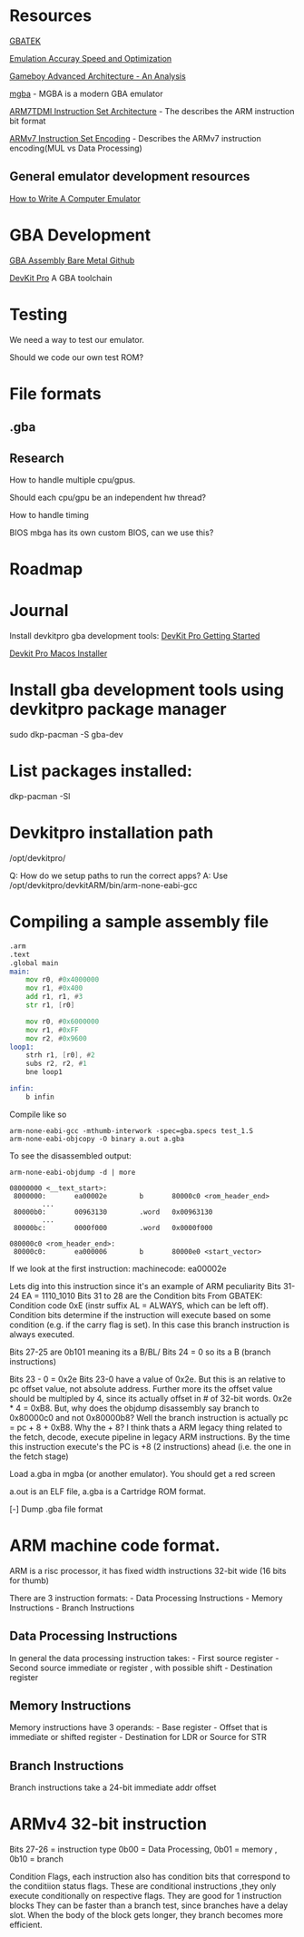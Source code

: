 
# Resources 
[GBATEK](http://problemkaputt.de/gbatek.htm)

[Emulation Accuray Speed and Optimization](https://mgba.io/2017/04/30/emulation-accuracy/)

[Gameboy Advanced Architecture - An Analysis](https://www.copetti.org/writings/consoles/game-boy-advance/)

[mgba](https://mgba.io) - MGBA is a modern GBA emulator

[ARM7TDMI Instruction Set Architecture](https://www.ecs.csun.edu/~smirzaei/docs/ece425/arm7tdmi_instruction_set_reference.pdf) - The describes the ARM instruction bit format

[ARMv7 Instruction Set Encoding](https://developer.arm.com/documentation/ddi0406/cb/Application-Level-Architecture/ARM-Instruction-Set-Encoding/ARM-instruction-set-encoding) - Describes the ARMv7 instruction encoding(MUL vs Data Processing)
## General emulator development resources
[How to Write A Computer Emulator](http://fms.komkon.org/EMUL8/HOWTO.html)

# GBA Development
[GBA Assembly Bare Metal Github](https://github.com/PeterLemon/GBA)

[DevKit Pro](https://devkitpro.org/wiki/Getting_Started) A GBA toolchain

# Testing
We need a way to test our emulator.

Should we code our own test ROM?

# File formats 
## .gba 


## Research
How to handle multiple cpu/gpus.

Should each cpu/gpu be an independent hw thread?

How to handle timing

BIOS
mbga has its own custom BIOS, can we use this?


# Roadmap

# Journal
Install devkitpro gba development tools:
[DevKit Pro Getting Started](https://devkitpro.org/wiki/Getting_Started)

[Devkit Pro Macos Installer](https://github.com/devkitPro/pacman/releases/latest)

# Install gba development tools using devkitpro package manager
sudo dkp-pacman -S gba-dev

# List packages installed:
dkp-pacman -Sl

# Devkitpro installation path 
/opt/devkitpro/

Q: How do we setup paths to run the correct apps?
A: Use /opt/devkitpro/devkitARM/bin/arm-none-eabi-gcc

# Compiling a sample assembly file
```asm
.arm
.text
.global main
main:
	mov r0, #0x4000000
	mov r1, #0x400
	add r1, r1, #3
	str r1, [r0]

	mov r0, #0x6000000
	mov r1, #0xFF
	mov r2, #0x9600
loop1:
	strh r1, [r0], #2
	subs r2, r2, #1
	bne loop1

infin:
	b infin
```

Compile like so
```shell
arm-none-eabi-gcc -mthumb-interwork -spec=gba.specs test_1.S
arm-none-eabi-objcopy -O binary a.out a.gba
```

To see the disassembled output:
```shell
arm-none-eabi-objdump -d | more
```

```objdump-dissassembly
08000000 <__text_start>:
 8000000:       ea00002e        b       80000c0 <rom_header_end>
        ...
 80000b0:       00963130        .word   0x00963130
        ...
 80000bc:       0000f000        .word   0x0000f000

080000c0 <rom_header_end>:
 80000c0:       ea000006        b       80000e0 <start_vector>
 ```

 If we look at the first instruction:
 machinecode: ea00002e

 Lets dig into this instruction since it's an example of ARM peculiarity
 Bits 31-24
 EA = 1110_1010
 Bits 31 to 28 are the Condition bits
 From GBATEK:
 Condition code 0xE (instr suffix AL = ALWAYS, which can be left off). Condition bits determine if the instruction will execute
 based on some condition (e.g. if the carry flag is set). 
 In this case this branch instruction is always executed.

Bits 27-25 are 0b101 meaning its a B/BL/
Bits 24 = 0 so its a B (branch instructions)

Bits 23 - 0 = 0x2e 
Bits 23-0 have a value of 0x2e. But this is an relative to pc offset value, not absolute address. Further more 
its the offset value should be multipled by 4, since its actually offset in # of 32-bit words.
0x2e * 4 = 0xB8. 
But, why does the objdump disassembly say branch to 0x80000c0 and not 0x80000b8? 
Well the branch instruction is actually pc = pc + 8 + 0xB8. Why the + 8? I think 
thats a ARM legacy thing related to the fetch, decode, execute pipeline in 
legacy ARM instructions. By the time this instruction execute's the PC is 
+8 (2 instructions) ahead (i.e. the one in the fetch stage)


Load a.gba in mgba (or another emulator). You should get a red screen

a.out is an ELF file, a.gba is a Cartridge ROM format.

[-] Dump .gba file format


# ARM machine code format.

ARM is a risc processor, it has fixed width instructions 32-bit wide (16 bits for thumb)

There are 3 instruction formats:
    - Data Processing Instructions
    - Memory Instructions
    - Branch Instructions

## Data Processing Instructions
In general the data processing instruction takes:
    - First source register
    - Second source immediate or register , with possible shift
    - Destination register

## Memory Instructions
Memory instructions have 3 operands:
    - Base register
    - Offset that is immediate or shifted register
    - Destination for LDR or Source for STR

## Branch Instructions
Branch instructions take a 24-bit immediate addr offset


# ARMv4 32-bit instruction
Bits 27-26 = instruction type 0b00 = Data Processing, 0b01 = memory , 0b10 = branch


Condition Flags, each instruction also has condition bits that correspond to the conditiion status flags.
These are conditional instructions ,they  only execute conditionally on respective flags. They are good 
for 1 instruction blocks
They can be faster than a branch test, since branches have a delay slot. When the body of the block
gets longer, they branch becomes more efficient. 
